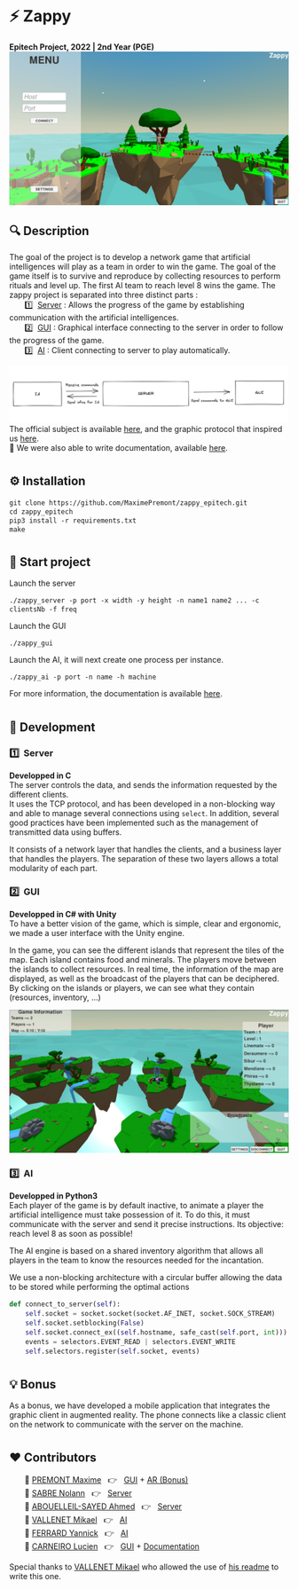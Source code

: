 # ⚡️ Zappy
**Epitech Project, 2022 | 2nd Year (PGE)**
![GUI](./.github/images/gui_menu.png)
## 🔍 Description
The goal of the project is to develop a network game that artificial intelligences will play as a team in order to win the game. The goal of the game itself is to survive and reproduce by collecting resources to perform rituals and level up. The first AI team to reach level 8 wins the game.
The zappy project is separated into three distinct parts :  
&nbsp;&nbsp;&nbsp;&nbsp;&nbsp;&nbsp; 1️⃣&nbsp; [Server](#server) : Allows the progress of the game by establishing communication with the artificial intelligences.  
&nbsp;&nbsp;&nbsp;&nbsp;&nbsp;&nbsp; 2️⃣&nbsp; [GUI](#gui) : Graphical interface connecting to the server in order to follow the progress of the game.  
&nbsp;&nbsp;&nbsp;&nbsp;&nbsp;&nbsp; 3️⃣&nbsp; [AI](#ai) : 
Client connecting to server to play automatically.

![Schema](./.github/images/schema.png)
The official subject is available [here](./B-YEP-410_zappy.pdf), and the graphic protocol that inspired us [here](./B-YEP-410_zappyProtocole.pdf).  
📄 We were also able to write documentation, available [here](https://zappy.readthedocs.io/en/latest/).
#
## ⚙️ Installation
```
git clone https://github.com/MaximePremont/zappy_epitech.git
cd zappy_epitech
pip3 install -r requirements.txt
make
```
#
## 📝 Start project
Launch the server

```
./zappy_server -p port -x width -y height -n name1 name2 ... -c clientsNb -f freq
```

Launch the GUI 

```
./zappy_gui
```

Launch the AI, it will next create one process per instance.

```
./zappy_ai -p port -n name -h machine
```
For more information, the documentation is available [here](https://zappy.readthedocs.io/en/latest/).
#
## 🚀 Development
### 1️⃣&nbsp; Server
**Developped in C**  
The server controls the data, and sends the information requested by the different clients.\
It uses the TCP protocol, and has been developed in a non-blocking way and able to manage several connections using ``select``. In addition, several good practices have been implemented such as the management of transmitted data using buffers.

It consists of a network layer that handles the clients, and a business layer that handles the players. The separation of these two layers allows a total modularity of each part. 
### 2️⃣&nbsp; GUI
**Developped in C# with Unity**  
To have a better vision of the game, which is simple, clear and ergonomic, we made a user interface with the Unity engine.

In the game, you can see the different islands that represent the tiles of the map. Each island contains food and minerals. The players move between the islands to collect resources. In real time, the information of the map are displayed, as well as the broadcast of the players that can be deciphered. By clicking on the islands or players, we can see what they contain (resources, inventory, …)

![GUI](./.github/images/gui_game.png)
### 3️⃣&nbsp; AI
**Developped in Python3**  
Each player of the game is by default inactive, to animate a player the artificial intelligence must take possession of it. To do this, it must communicate with the server and send it precise instructions. Its objective: reach level 8 as soon as possible!

The AI engine is based on a shared inventory algorithm that allows all players in the team to know the resources needed for the incantation.

We use a non-blocking architecture with a circular buffer allowing the data to be stored while performing the optimal actions

```py
def connect_to_server(self):
    self.socket = socket.socket(socket.AF_INET, socket.SOCK_STREAM)
    self.socket.setblocking(False)
    self.socket.connect_ex((self.hostname, safe_cast(self.port, int)))
    events = selectors.EVENT_READ | selectors.EVENT_WRITE
    self.selectors.register(self.socket, events)
```
#
## 💡 Bonus
As a bonus, we have developed a mobile application that integrates the graphic client in augmented reality. The phone connects like a classic client on the network to communicate with the server on the machine.

#
## ❤️ Contributors
&nbsp;&nbsp;&nbsp;&nbsp;&nbsp;&nbsp; 📌 [PREMONT Maxime](https://github.com/MaximePremont) &nbsp;&nbsp;👉&nbsp;&nbsp; [GUI](./Gui/) + [AR (Bonus)](./Gui/Unity_AR_project/)  
&nbsp;&nbsp;&nbsp;&nbsp;&nbsp;&nbsp; 📌 [SABRE Nolann](https://github.com/Nolann71) &nbsp;&nbsp;👉&nbsp;&nbsp; [Server](./Server/)  
&nbsp;&nbsp;&nbsp;&nbsp;&nbsp;&nbsp; 📌 [ABOUELLEIL-SAYED Ahmed](https://github.com/AhmedFr) &nbsp;&nbsp;👉&nbsp;&nbsp; [Server](./Server/)  
&nbsp;&nbsp;&nbsp;&nbsp;&nbsp;&nbsp; 📌 [VALLENET Mikael](https://github.com/Mikatech) &nbsp;&nbsp;👉&nbsp;&nbsp; [AI](./Ai/)  
&nbsp;&nbsp;&nbsp;&nbsp;&nbsp;&nbsp; 📌 [FERRARD Yannick](https://github.com/YannickTektek) &nbsp;&nbsp;👉&nbsp;&nbsp; [AI](./Ai/)  
&nbsp;&nbsp;&nbsp;&nbsp;&nbsp;&nbsp; 📌 [CARNEIRO Lucien](https://github.com/lucien-carneiro) &nbsp;&nbsp;👉&nbsp;&nbsp; [GUI](./Gui/) + [Documentation](./zappy-documentation.pdf)


Special thanks to [VALLENET Mikael](https://github.com/Mikatech) who allowed the use of [his readme](https://github.com/Mikatech/Zappy/blob/main/README.md) to write this one.
